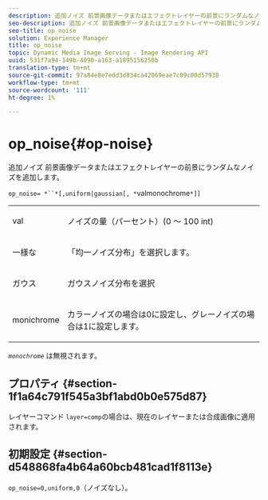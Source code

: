 ```yaml
---
description: 追加ノイズ 前景画像データまたはエフェクトレイヤーの前景にランダムなノイズを追加します。
seo-description: 追加ノイズ 前景画像データまたはエフェクトレイヤーの前景にランダムなノイズを追加します。
seo-title: op_noise
solution: Experience Manager
title: op_noise
topic: Dynamic Media Image Serving - Image Rendering API
uuid: 531f7a94-149b-4090-a163-a1895156250b
translation-type: tm+mt
source-git-commit: 97a84e8e7edd3d834ca42069eae7c09c00d57938
workflow-type: tm+mt
source-wordcount: '111'
ht-degree: 1%

---
```



# op_noise{#op-noise}

追加ノイズ 前景画像データまたはエフェクトレイヤーの前景にランダムなノイズを追加します。

`op_noise= *``*[,uniform|gaussian[, *`valmonochrome`*]]`

<table id="table_40675464E5824D52BF392ECCE2DDC03C"> 
 <tbody> 
  <tr> 
   <td colname="col1"> <p><span class="codeph"> val</span> </p> </td> 
   <td colname="col2"> <p>ノイズの量（パーセント）(0 ～ 100 int) </p> </td> 
  </tr> 
  <tr> 
   <td colname="col1"> <p><span class="codeph"> 一様な</span> </p> </td> 
   <td colname="col2"> <p>「均一ノイズ分布」を選択します。 </p> </td> 
  </tr> 
  <tr> 
   <td colname="col1"> <p><span class="codeph"> ガウス</span> </p> </td> 
   <td colname="col2"> <p>ガウスノイズ分布を選択 </p> </td> 
  </tr> 
  <tr> 
   <td colname="col1"> <p><span class="varname"> monichrome</span> </p> </td> 
   <td colname="col2"> <p>カラーノイズの場合は0に設定し、グレーノイズの場合は1に設定します。 </p> </td> 
  </tr> 
 </tbody> 
</table>

*`monochrome`* は無視されます。

## プロパティ {#section-1f1a64c791f545a3bf1abd0b0e575d87}

レイヤーコマンド `layer=comp`の場合は、現在のレイヤーまたは合成画像に適用されます。

## 初期設定 {#section-d548868fa4b64a60bcb481cad1f8113e}

`op_noise=0,uniform,0`（ノイズなし）。
